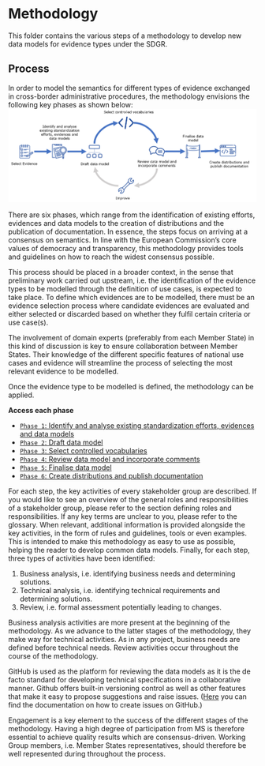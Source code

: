 # Methodology

This folder contains the various steps of a methodology to develop new data models for evidence types under the SDGR.
  
## Process

In order to model the semantics for different types of evidence exchanged in cross-border administrative procedures, the methodology envisions the following key phases as shown below: 
![Key phases](https://github.com/SEMICeu/SDG-sandbox/blob/master/process_and_method/methodology/img/methodology_phases.PNG)

There are six phases, which range from the identification of existing efforts, evidences and data models to the creation of distributions and the publication of documentation. In essence, the steps focus on arriving at a consensus on semantics. In line with the European Commission’s core values of democracy and transparency, this methodology provides tools and guidelines on how to reach the widest consensus possible.

This process should be placed in a broader context, in the sense that preliminary work carried out upstream, i.e. the identification of the evidence types to be modelled through the definition of use cases, is expected to take place. To define which evidences are to be modelled, there must be an evidence selection process where candidate evidences are evaluated and either selected or discarded based on whether they fulfil certain criteria or use case(s).

The involvement of domain experts (preferably from each Member State) in this kind of discussion is key to ensure collaboration between Member States. Their knowledge of the different specific features of national use cases and evidence will streamline the process of selecting the most relevant evidence to be modelled.

Once the evidence type to be modelled is defined, the methodology can be applied.

**Access each phase**
- [`Phase 1`: Identify and analyse existing standardization efforts, evidences and data models](phase1.md)
- [`Phase 2`: Draft data model](phase2.md)
- [`Phase 3`: Select controlled vocabularies](phase3.md)
- [`Phase 4`: Review data model and incorporate comments](phase4.md)
- [`Phase 5`: Finalise data model](phase5.md)
- [`Phase 6`: Create distributions and publish documentation](phase6.md)

For each step, the key activities of every stakeholder group are described. If you would like to see an overview of the general roles and responsibilities of a stakeholder group, please refer to the section defining roles and responsibilities. If any key terms are unclear to you, please refer to the glossary. When relevant, additional information is provided alongside the key activities, in the form of rules and guidelines, tools or even examples. This is intended to make this methodology as easy to use as possible, helping the reader to develop common data models. Finally, for each step, three types of activities have been identified:

1. Business analysis, i.e. identifying business needs and determining solutions.
2. Technical analysis, i.e. identifying technical requirements and determining solutions.  
3. Review, i.e. formal assessment potentially leading to changes.

Business analysis activities are more present at the beginning of the methodology. As we advance to the latter stages of the methodology, they make way for technical activities. As in any project, business needs are defined before technical needs. Review activities occur throughout the course of the methodology.

GitHub is used as the platform for reviewing the data models as it is the de facto standard for developing technical specifications in a collaborative manner. Github offers built-in versioning control as well as other features that make it easy to propose suggestions and raise issues. ([Here](https://docs.github.com/en/github/managing-your-work-on-github/creating-an-issue) you can find the documentation on how to create issues on GitHub.) 

Engagement is a key element to the success of the different stages of the methodology. Having a high degree of participation from MS is therefore essential to achieve quality results which are consensus-driven. Working Group members, i.e. Member States representatives, should therefore be well represented during throughout the process. 
 


